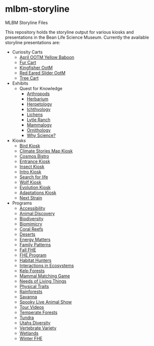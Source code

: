 # mlbm-storyline
MLBM Storyline Files

This repository holds the storyline output for various kiosks and presentations in the Bean Life Science Museum. 
Currently the available storyline presentations are:
- Curiosity Carts
    - [April OOTM Yellow Baboon](./Curiosity%20Carts/April%20OOTM%20Yellow%20Baboon/story.html)
    - [Fur Cart](./Curiosity%20Carts/Fur%20Cart/story.html)
    - [Kingfisher OotM](./Curiosity%20Carts/Kingfisher%20OotM/story.html) 
    - [Red Eared Slider OotM](./Curiosity%20Carts/Red%20Eared%20Slider%20OotM/story.html)
    - [Tree Cart](./Curiosity%20Carts/Tree%20Cart/story.html) 
- Exhibits
    - Quest for Knowledge
        - [Arthropods](./Exhibits/Quest%20For%20Knowledge/Arthropods/story.html)
        - [Herbarium](./Exhibits/Quest%20For%20Knowledge/Herbarium/story.html)
        - [Herpetology](./Exhibits/Quest%20For%20Knowledge/Herpetology/story.html)
        - [Ichthyology](./Exhibits/Quest%20For%20Knowledge/Ichthyology/story.html)
        - [Lichens](./Exhibits/Quest%20For%20Knowledge/Lichens/story.html)
        - [Lytle Ranch](./Exhibits/Quest%20For%20Knowledge/Lytle%20Ranch/story.html)
        - [Mammalogy](./Exhibits/Quest%20For%20Knowledge/Mammalogy/story.html)
        - [Ornithology](./Exhibits/Quest%20For%20Knowledge/Ornithology/story.html)
        - [Why Science?](./Exhibits/Quest%20For%20Knowledge/Why%20Science/story.html)
- Kiosks
    - [Bird Kiosk](./Kiosks/Bird%20Kiosk/story.html)
    - [Climate Stories Map Kiosk](./Kiosks/Climate%20Stories%20Map/story.html)
    - [Cosmos Bistro](./Kiosks/Cosmos%20Bistro/story.html)
    - [Entrance Kiosk](./Kiosks/Entrance%20Kiosk/story.html)
    - [Insect Kiosk](./Kiosks/Insect%20Kiosk/story.html)
    - [Intro Kiosk](./Kiosks/Intro%20Kiosk/story.html)
    - [Search for life](./Kiosks/Search%20for%20life/story.html)
    - [Wolf Kiosk](./Kiosks/Wolf%20Kiosk/story.html)
    - [Evolution Kiosk](./Kiosks/Evolution%20kiosk%20game/story.html)
    - [Adaptations Kiosk](./Kiosks/Natural%20Selection%20Game/story.html)
    - [Next Strain](./Kiosks/Next%20Strain/story.html)
- Programs
    - [Accessibility](./Programs/Accessibility%20program/story.html)
    - [Animal Discovery](./Programs/Animal%20Discovery/story.html)
    - [Biodiversity](./Programs/Biodiversity/story.html)
    - [Biomimicry](./Programs/Biomimicry/story.html)
    - [Coral Reefs](./Programs/Coral%20Reefs/story.html)
    - [Deserts](./Programs/Deserts/story.html)
    - [Energy Matters](./Programs/Energy%20Matters/story.html)
    - [Family Patterns](./Programs/Family%20Patterns/story.html)
    - [Fall FHE](./Programs/Fall%20FHE/story.html)
    - [FHE Program](./Programs/FHE%20Program/story.html)
    - [Habitat Hunters](./Programs/Habitat%20Hunters/story.html)
    - [Interactions in Ecosystems](./Programs/Ecosystems/story.html)
    - [Kelp Forests](./Programs/Kelp%20Forests/story.html)
    - [Mammal Matching Game](./Programs/Mammal%20Matching%20Game/story.html)
    - [Needs of Living Things](./Programs/Animal%20Comparisons/story.html)
    - [Physical Traits](./Programs/Physical%20Traits/story.html)
    - [Rainforests](./Programs/Rainforests/story.html)
    - [Savanna](./Programs/Savanna/story.html)
    - [Spooky Live Animal Show](./Programs/Spooky%20Live%20Animal%20Show/story.html)
    - [Tour Videos](./Programs/Tour%20Videos/story.html)
    - [Temperate Forests](./Programs/Temperate%20Forests/story.html)
    - [Tundra](./Programs/Tundra/story.html)
    - [Utahs Diversity](./Programs/Utahs%20Diversity/story.html)
    - [Vertebrate Variety](./Programs/Vertebrate%20Variety/story.html)
    - [Wetlands](./Programs/Wetlands/story.html)
    - [Winter FHE](./Programs/Winter%20FHE/story.html)
